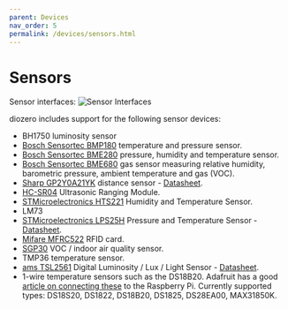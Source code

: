 ```yaml
---
parent: Devices
nav_order: 5
permalink: /devices/sensors.html
---
```


# Sensors

Sensor interfaces:
![Sensor Interfaces](/assets/images/SensorInterfaces.png)

diozero includes support for the following sensor devices:

* BH1750 luminosity sensor
* [Bosch Sensortec BMP180](http://www.bosch-sensortec.com/bst/products/all_products/bmp180) temperature and pressure sensor.
* [Bosch Sensortec BME280](http://www.bosch-sensortec.com/bst/products/all_products/bme280) pressure, humidity and temperature sensor.
* [Bosch Sensortec BME680](http://www.bosch-sensortec.com/bst/products/all_products/bme680) gas sensor measuring relative humidity, barometric pressure, ambient temperature and gas (VOC).
* [Sharp GP2Y0A21YK](http://www.sharpsma.com/webfm_send/1208) distance sensor - [Datasheet](http://oomlout.com/parts/IC-PROX-01-guide.pdf).
* [HC-SR04](http://www.micropik.com/PDF/HCSR04.pdf) Ultrasonic Ranging Module.
* [STMicroelectronics HTS221](http://www2.st.com/content/ccc/resource/technical/document/datasheet/4d/9a/9c/ad/25/07/42/34/DM00116291.pdf/files/DM00116291.pdf/jcr:content/translations/en.DM00116291.pdf) Humidity and Temperature Sensor.
* LM73
* [STMicroelectronics LPS25H](http://www.st.com/content/st_com/en/products/mems-and-sensors/pressure-sensors/lps25h.html) Pressure and Temperature Sensor - [Datasheet](http://www2.st.com/content/ccc/resource/technical/document/datasheet/58/d2/33/a4/42/89/42/0b/DM00066332.pdf/files/DM00066332.pdf/jcr:content/translations/en.DM00066332.pdf).
* [Mifare MFRC522](https://www.nxp.com/documents/data_sheet/MFRC522.pdf) RFID card.
* [SGP30](https://www.sensirion.com/en/environmental-sensors/gas-sensors/sgp30/) VOC / indoor air quality sensor.
* TMP36 temperature sensor.
* [ams TSL2561](https://ams.com/tsl2561) Digital Luminosity / Lux / Light Sensor - [Datasheet](https://www.adafruit.com/datasheets/TSL2561.pdf).
* 1-wire temperature sensors such as the DS18B20. Adafruit has a good [article on connecting these](https://learn.adafruit.com/adafruits-raspberry-pi-lesson-11-ds18b20-temperature-sensing?view=all) to the Raspberry Pi. Currently supported types: DS18S20, DS1822, DS18B20, DS1825, DS28EA00, MAX31850K.
